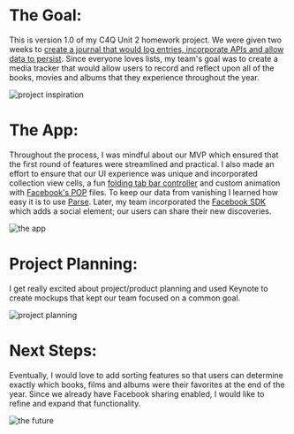 # The Goal: 

This is version 1.0 of my C4Q Unit 2 homework project. We were given two weeks to [create a journal that would log entries, incorporate APIs and allow data to persist](https://github.com/accesscode-2-2/unit-2-final-project). Since everyone loves lists, my team's goal was to create a media tracker that would allow users to record and reflect upon all of the books, movies and albums that they experience throughout the year. 

![project inspiration](https://cloud.githubusercontent.com/assets/12483412/10742773/48a9f55a-7c05-11e5-8a7c-003494c9cb22.png)

# The App: 

Throughout the process, I was mindful about our MVP which ensured that the first round of features were streamlined and practical. I also made an effort to ensure that our UI experience was unique and incorporated collection view cells, a fun [folding tab bar controller](https://github.com/Yalantis/FoldingTabBar.iOS) and custom animation with 
[Facebook's POP](https://github.com/facebook/pop) files. To keep our data from vanishing I learned how easy it is to 
use [Parse](https://github.com/ParsePlatform/Parse-SDK-iOS-OSX). Later, my team incorporated the [Facebook SDK](https://github.com/facebook/facebook-ios-sdk) which adds a social element; our users can share their new discoveries. 

![the app](https://cloud.githubusercontent.com/assets/12483412/10743260/523336a6-7c08-11e5-9b4b-dd312d2de2b3.png)

# Project Planning: 
I get really excited about project/product planning and used Keynote to create mockups that kept our team focused on a common goal.

![project planning](https://cloud.githubusercontent.com/assets/12483412/10743288/8833d5da-7c08-11e5-9ecc-f4ab078e0012.png)

# Next Steps: 

Eventually, I would love to add sorting features so that users can determine exactly which books, films and albums were their favorites at the end of the year. Since we already have Facebook sharing enabled, I would like to refine and expand that functionality. 

![the future](https://cloud.githubusercontent.com/assets/12483412/10743617/92043d0a-7c0a-11e5-8a4c-280a7164929b.png)
 

